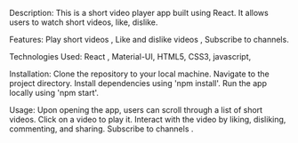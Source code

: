 Description:
This is a short video player app built using React. It allows users to watch short videos, like, dislike.

Features:
Play short videos ,
Like and dislike videos ,
Subscribe to channels.

Technologies Used:
React ,
Material-UI,
HTML5,
CSS3,
javascript,

Installation: 
Clone the repository to your local machine.
Navigate to the project directory.
Install dependencies using 'npm install'.
Run the app locally using 'npm start'.

Usage:
Upon opening the app, users can scroll through a list of short videos.
Click on a video to play it.
Interact with the video by liking, disliking, commenting, and sharing.
Subscribe to channels .


